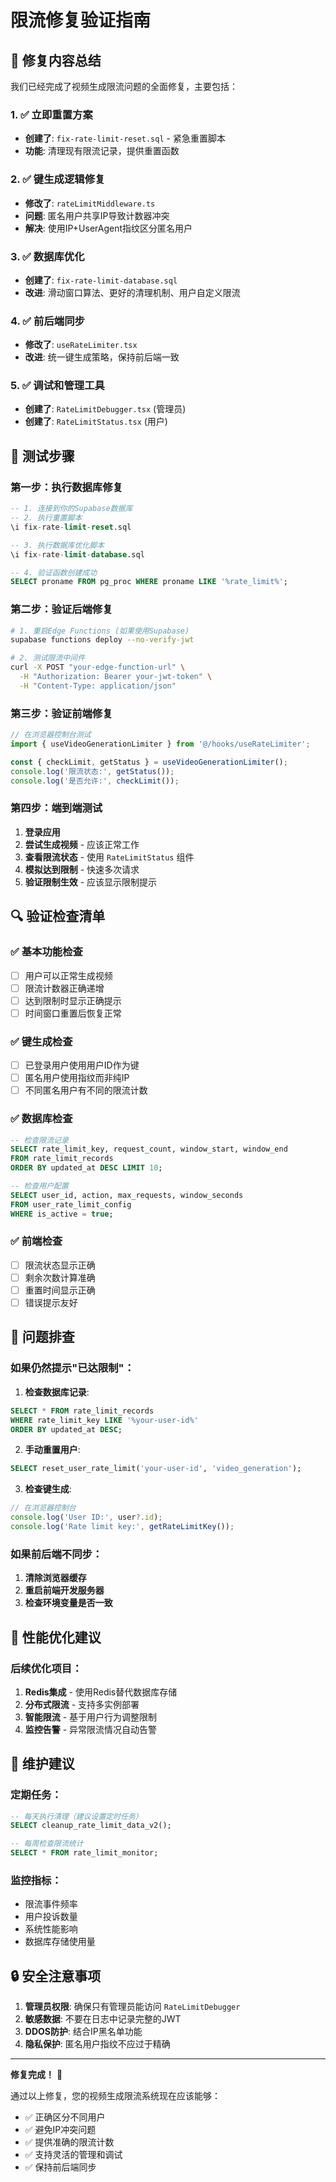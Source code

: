 # 限流修复验证指南

## 🔧 修复内容总结

我们已经完成了视频生成限流问题的全面修复，主要包括：

### 1. ✅ 立即重置方案
- **创建了**: `fix-rate-limit-reset.sql` - 紧急重置脚本
- **功能**: 清理现有限流记录，提供重置函数

### 2. ✅ 键生成逻辑修复
- **修改了**: `rateLimitMiddleware.ts` 
- **问题**: 匿名用户共享IP导致计数器冲突
- **解决**: 使用IP+UserAgent指纹区分匿名用户

### 3. ✅ 数据库优化
- **创建了**: `fix-rate-limit-database.sql`
- **改进**: 滑动窗口算法、更好的清理机制、用户自定义限流

### 4. ✅ 前后端同步
- **修改了**: `useRateLimiter.tsx`
- **改进**: 统一键生成策略，保持前后端一致

### 5. ✅ 调试和管理工具
- **创建了**: `RateLimitDebugger.tsx` (管理员)
- **创建了**: `RateLimitStatus.tsx` (用户)

## 🧪 测试步骤

### 第一步：执行数据库修复
```sql
-- 1. 连接到你的Supabase数据库
-- 2. 执行重置脚本
\i fix-rate-limit-reset.sql

-- 3. 执行数据库优化脚本  
\i fix-rate-limit-database.sql

-- 4. 验证函数创建成功
SELECT proname FROM pg_proc WHERE proname LIKE '%rate_limit%';
```

### 第二步：验证后端修复
```bash
# 1. 重启Edge Functions (如果使用Supabase)
supabase functions deploy --no-verify-jwt

# 2. 测试限流中间件
curl -X POST "your-edge-function-url" \
  -H "Authorization: Bearer your-jwt-token" \
  -H "Content-Type: application/json"
```

### 第三步：验证前端修复
```typescript
// 在浏览器控制台测试
import { useVideoGenerationLimiter } from '@/hooks/useRateLimiter';

const { checkLimit, getStatus } = useVideoGenerationLimiter();
console.log('限流状态:', getStatus());
console.log('是否允许:', checkLimit());
```

### 第四步：端到端测试
1. **登录应用**
2. **尝试生成视频** - 应该正常工作
3. **查看限流状态** - 使用 `RateLimitStatus` 组件
4. **模拟达到限制** - 快速多次请求
5. **验证限制生效** - 应该显示限制提示

## 🔍 验证检查清单

### ✅ 基本功能检查
- [ ] 用户可以正常生成视频
- [ ] 限流计数器正确递增
- [ ] 达到限制时显示正确提示
- [ ] 时间窗口重置后恢复正常

### ✅ 键生成检查
- [ ] 已登录用户使用用户ID作为键
- [ ] 匿名用户使用指纹而非纯IP
- [ ] 不同匿名用户有不同的限流计数

### ✅ 数据库检查
```sql
-- 检查限流记录
SELECT rate_limit_key, request_count, window_start, window_end 
FROM rate_limit_records 
ORDER BY updated_at DESC LIMIT 10;

-- 检查用户配置
SELECT user_id, action, max_requests, window_seconds 
FROM user_rate_limit_config 
WHERE is_active = true;
```

### ✅ 前端检查
- [ ] 限流状态显示正确
- [ ] 剩余次数计算准确
- [ ] 重置时间显示正确
- [ ] 错误提示友好

## 🚨 问题排查

### 如果仍然提示"已达限制"：

1. **检查数据库记录**:
```sql
SELECT * FROM rate_limit_records 
WHERE rate_limit_key LIKE '%your-user-id%' 
ORDER BY updated_at DESC;
```

2. **手动重置用户**:
```sql
SELECT reset_user_rate_limit('your-user-id', 'video_generation');
```

3. **检查键生成**:
```javascript
// 在浏览器控制台
console.log('User ID:', user?.id);
console.log('Rate limit key:', getRateLimitKey());
```

### 如果前后端不同步：

1. **清除浏览器缓存**
2. **重启前端开发服务器**
3. **检查环境变量是否一致**

## 🎯 性能优化建议

### 后续优化项目：
1. **Redis集成** - 使用Redis替代数据库存储
2. **分布式限流** - 支持多实例部署
3. **智能限流** - 基于用户行为调整限制
4. **监控告警** - 异常限流情况自动告警

## 📝 维护建议

### 定期任务：
```sql
-- 每天执行清理（建议设置定时任务）
SELECT cleanup_rate_limit_data_v2();

-- 每周检查限流统计
SELECT * FROM rate_limit_monitor;
```

### 监控指标：
- 限流事件频率
- 用户投诉数量
- 系统性能影响
- 数据库存储使用量

## 🔒 安全注意事项

1. **管理员权限**: 确保只有管理员能访问 `RateLimitDebugger`
2. **敏感数据**: 不要在日志中记录完整的JWT
3. **DDOS防护**: 结合IP黑名单功能
4. **隐私保护**: 匿名用户指纹不应过于精确

---

**修复完成！** 🎉

通过以上修复，您的视频生成限流系统现在应该能够：
- ✅ 正确区分不同用户
- ✅ 避免IP冲突问题  
- ✅ 提供准确的限流计数
- ✅ 支持灵活的管理和调试
- ✅ 保持前后端同步